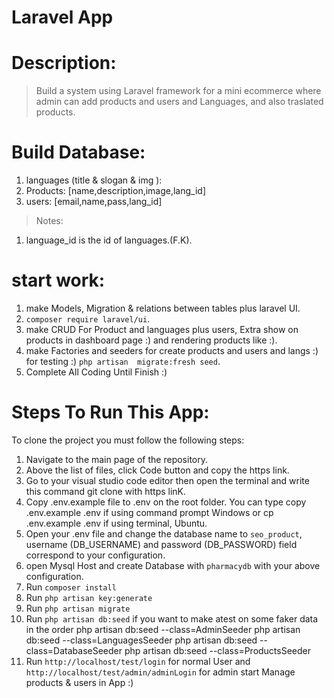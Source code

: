 # Laravel  App

# Description:
> Build a system using Laravel framework for a
> mini ecommerce where  admin can add products and users and Languages, and also traslated products. 

# Build Database: 
 1. languages (title & slogan & img ):
 2. Products: [name,description,image,lang_id]
 3. users: [email,name,pass,lang_id]
  >Notes:
   1. language_id is the id of languages.(F.K).
 
# start work:
 1. make Models, Migration & relations between tables plus laravel UI.
 2. `composer require laravel/ui`.
 3. make CRUD For Product and languages plus users, Extra show on products in  dashboard page :) and rendering products like :).
 6. make Factories and seeders for create products and users and langs :) for testing :) `php artisan  migrate:fresh seed`.
 7. Complete All Coding Until Finish :)


# Steps To Run This App:
  To clone the project you must follow the following steps:
  1. Navigate to the main page of the repository.
  2. Above the list of files, click Code button and copy the https link.
  3. Go to your visual studio code editor then open the terminal and write this command git clone with https linK.
  4. Copy .env.example file to .env on the root folder. You can type copy .env.example .env if using command prompt Windows or cp .env.example .env if using terminal, Ubuntu.
  5. Open your .env file and change the database name to `seo_product`, username (DB_USERNAME) and password (DB_PASSWORD) field correspond to your configuration.
  6. open Mysql Host and create Database with `pharmacydb` with your above configuration.
  6. Run `composer install`
  6. Run `php artisan key:generate`
  7. Run `php artisan migrate`
  8. Run `php artisan db:seed` if you want to make atest on some faker data in the order
       php artisan db:seed --class=AdminSeeder
       php artisan db:seed --class=LanguagesSeeder
       php artisan db:seed --class=DatabaseSeeder
       php artisan db:seed --class=ProductsSeeder                                                                           
  9. Run `http://localhost/test/login` for normal User and `http://localhost/test/admin/adminLogin` for admin start Manage products & users in App :) 

